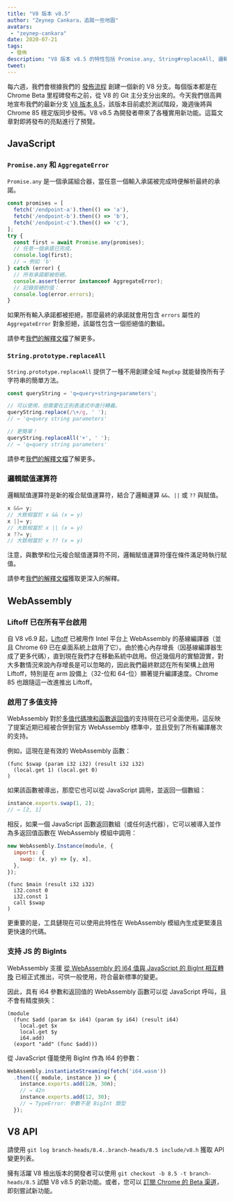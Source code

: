 ```yaml
---
title: "V8 版本 v8.5"
author: "Zeynep Cankara，追蹤一些地圖"
avatars:
 - "zeynep-cankara"
date: 2020-07-21
tags:
 - 發佈
description: "V8 版本 v8.5 的特性包括 Promise.any, String#replaceAll, 邏輯賦值運算符, WebAssembly 多值及 BigInt 支持，以及性能改進。"
tweet:
---
```

每六週，我們會根據我們的 [發佈流程](https://v8.dev/docs/release-process) 創建一個新的 V8 分支。每個版本都是在 Chrome Beta 里程碑發布之前，從 V8 的 Git 主分支分出來的。今天我們很高興地宣布我們的最新分支 [V8 版本 8.5](https://chromium.googlesource.com/v8/v8.git/+log/branch-heads/8.5)，該版本目前處於測試階段，幾週後將與 Chrome 85 穩定版同步發佈。V8 v8.5 為開發者帶來了各種實用新功能。這篇文章對即將發布的亮點進行了預覽。

<!--truncate-->
## JavaScript

### `Promise.any` 和 `AggregateError`

`Promise.any` 是一個承諾組合器，當任意一個輸入承諾被完成時便解析最終的承諾。

```js
const promises = [
  fetch('/endpoint-a').then(() => 'a'),
  fetch('/endpoint-b').then(() => 'b'),
  fetch('/endpoint-c').then(() => 'c'),
];
try {
  const first = await Promise.any(promises);
  // 任意一個承諾已完成。
  console.log(first);
  // → 例如 'b'
} catch (error) {
  // 所有承諾都被拒絕。
  console.assert(error instanceof AggregateError);
  // 記錄拒絕的值：
  console.log(error.errors);
}
```

如果所有輸入承諾都被拒絕，那麼最終的承諾就會用包含 `errors` 屬性的 `AggregateError` 對象拒絕，該屬性包含一個拒絕值的數組。

請參考[我們的解釋文檔](https://v8.dev/features/promise-combinators#promise.any)了解更多。

### `String.prototype.replaceAll`

`String.prototype.replaceAll` 提供了一種不用創建全域 `RegExp` 就能替換所有子字符串的簡單方法。

```js
const queryString = 'q=query+string+parameters';

// 可以使用，但需要在正則表達式中進行轉義。
queryString.replace(/\+/g, ' ');
// → 'q=query string parameters'

// 更簡單！
queryString.replaceAll('+', ' ');
// → 'q=query string parameters'
```

請參考[我們的解釋文檔](https://v8.dev/features/string-replaceall)了解更多。

### 邏輯賦值運算符

邏輯賦值運算符是新的複合賦值運算符，結合了邏輯運算 `&&`、`||` 或 `??` 與賦值。

```js
x &&= y;
// 大致相當於 x && (x = y)
x ||= y;
// 大致相當於 x || (x = y)
x ??= y;
// 大致相當於 x ?? (x = y)
```

注意，與數學和位元複合賦值運算符不同，邏輯賦值運算符僅在條件滿足時執行賦值。

請參考[我們的解釋文檔](https://v8.dev/features/logical-assignment)獲取更深入的解釋。

## WebAssembly

### Liftoff 已在所有平台啟用

自 V8 v6.9 起，[Liftoff](https://v8.dev/blog/liftoff) 已被用作 Intel 平台上 WebAssembly 的基線編譯器（並且 Chrome 69 已在桌面系統上啟用了它）。由於擔心內存增長（因基線編譯器生成了更多代碼），直到現在我們才在移動系統中啟用。但近幾個月的實驗證實，對大多數情況來說內存增長是可以忽略的，因此我們最終默認在所有架構上啟用 Liftoff，特別是在 arm 設備上（32-位和 64-位）顯著提升編譯速度。Chrome 85 也跟隨這一改進推出 Liftoff。

### 啟用了多值支持

WebAssembly 對於[多值代碼塊和函數返回值](https://github.com/WebAssembly/multi-value)的支持現在已可全面使用。這反映了提案近期已經被合併到官方 WebAssembly 標準中，並且受到了所有編譯層次的支持。

例如，這現在是有效的 WebAssembly 函數：

```wasm
(func $swap (param i32 i32) (result i32 i32)
  (local.get 1) (local.get 0)
)
```

如果該函數被導出，那麼它也可以從 JavaScript 調用，並返回一個數組：

```js
instance.exports.swap(1, 2);
// → [2, 1]
```

相反，如果一個 JavaScript 函數返回數組（或任何迭代器），它可以被導入並作為多返回值函數在 WebAssembly 模組中調用：

```js
new WebAssembly.Instance(module, {
  imports: {
    swap: (x, y) => [y, x],
  },
});
```

```wasm
(func $main (result i32 i32)
  i32.const 0
  i32.const 1
  call $swap
)
```

更重要的是，工具鏈現在可以使用此特性在 WebAssembly 模組內生成更緊湊且更快速的代碼。

### 支持 JS 的 BigInts

WebAssembly 支援 [從 WebAssembly 的 I64 值與 JavaScript 的 BigInt 相互轉換](https://github.com/WebAssembly/JS-BigInt-integration) 已經正式推出，可供一般使用，符合最新標準的變更。

因此，具有 i64 參數和返回值的 WebAssembly 函數可以從 JavaScript 呼叫，且不會有精度損失：

```wasm
(module
  (func $add (param $x i64) (param $y i64) (result i64)
    local.get $x
    local.get $y
    i64.add)
  (export "add" (func $add)))
```

從 JavaScript 僅能使用 BigInt 作為 I64 的參數：

```js
WebAssembly.instantiateStreaming(fetch('i64.wasm'))
  .then(({ module, instance }) => {
    instance.exports.add(12n, 30n);
    // → 42n
    instance.exports.add(12, 30);
    // → TypeError: 參數不是 BigInt 類型
  });
```

## V8 API

請使用 `git log branch-heads/8.4..branch-heads/8.5 include/v8.h` 獲取 API 變更列表。

擁有活躍 V8 檢出版本的開發者可以使用 `git checkout -b 8.5 -t branch-heads/8.5` 試驗 V8 v8.5 的新功能。或者，您可以 [訂閱 Chrome 的 Beta 渠道](https://www.google.com/chrome/browser/beta.html)，即刻嘗試新功能。
